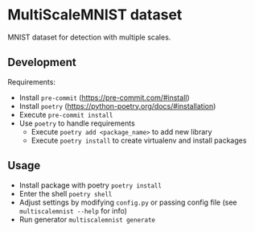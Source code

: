 # MultiScaleMNIST dataset

MNIST dataset for detection with multiple scales.

## Development

Requirements:

- Install `pre-commit` (https://pre-commit.com/#install)
- Install `poetry` (https://python-poetry.org/docs/#installation)
- Execute `pre-commit install`
- Use `poetry` to handle requirements
  - Execute `poetry add <package_name>` to add new library
  - Execute `poetry install` to create virtualenv and install packages

## Usage

- Install package with poetry `poetry install`
- Enter the shell `poetry shell`
- Adjust settings by modifying `config.py` or passing config file (see
  `multiscalemnist --help` for info)
- Run generator `multiscalemnist generate`
